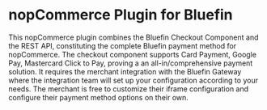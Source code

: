 # nopCommerce Plugin for Bluefin

This nopCommerce plugin combines the Bluefin Checkout Component and the REST API, constituting the complete Bluefin payment method for nopCommerce. The checkout component supports Card Payment, Google Pay, Mastercard Click to Pay, proving a an all-in/comprehensive payment solution. It requires the merchant integration with the Bluefin Gateway where the integration team will set up your configuration according to your needs. The merchant is free to customize their iframe configuration and configure their payment method options on their own.
